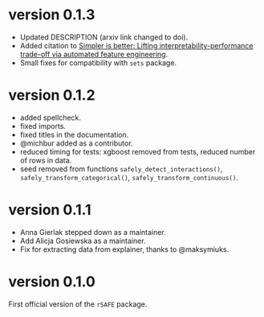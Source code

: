# version 0.1.3
- Updated DESCRIPTION (arxiv link changed to doi).
- Added citation to [Simpler is better: Lifting interpretability-performance trade-off via automated feature engineering](https://doi.org/10.1016/j.dss.2021.113556).
- Small fixes for compatibility with `sets` package.

# version 0.1.2

- added spellcheck.
- fixed imports.
- fixed titles in the documentation.
- @michbur added as a contributor.
- reduced timing for tests: xgboost removed from tests, reduced number of rows in data.
- seed removed from functions `safely_detect_interactions()`, `safely_transform_categorical()`, `safely_transform_continuous()`. 

# version 0.1.1

- Anna Gierlak stepped down as a maintainer.
- Add Alicja Gosiewska as a maintainer.
- Fix for extracting data from explainer, thanks to @maksymiuks.

# version 0.1.0

First official version of the `rSAFE` package.
